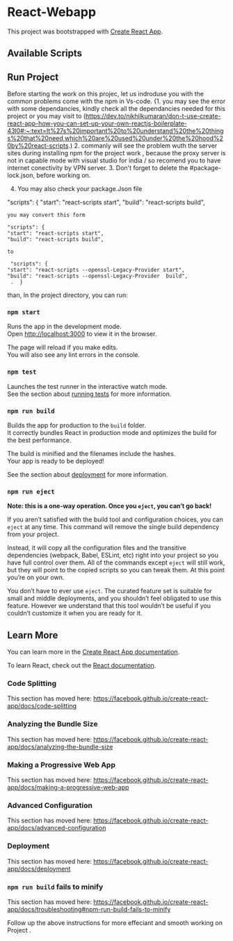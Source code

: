 # React-Webapp
This project was bootstrapped with [Create React App](https://github.com/facebook/create-react-app).

## Available Scripts

## Run Project

Before starting the work on this  projec, let us indroduse you with the common problems come with the npm in 
Vs-code.
{1. you may see the error with some dependancies, kindly check all the dependancies needed for this project or you may visit to 
 (https://dev.to/nikhilkumaran/don-t-use-create-react-app-how-you-can-set-up-your-own-reactjs-boilerplate-43l0#:~:text=It%27s%20important%20to%20understand%20the%20things%20that%20need,which%20are%20used%20under%20the%20hood%20by%20react-scripts.)
 2. commanly will see the problem wuth the server sites during installing npm for the project work , 
  because the proxy server is not in capable mode with  visual studio for india / so recomend you to have internet conectivity by VPN server.
  3. Don't forget to delete the #package-lock.json, before working on.
  
  4. You may also check your package.Json file   
  
  "scripts": {
    "start": "react-scripts start",
    "build": "react-scripts build",
    
    you may convert this form   
  
    "scripts": {
    "start": "react-scripts start",
    "build": "react-scripts build",
    
    to
    
     "scripts": {
    "start": "react-scripts --openssl-Legacy-Provider start",
    "build": "react-scripts --openssl-Legacy-Provider  build",
     .  }

than,
In the project directory, you can run:

### `npm start`

Runs the app in the development mode.<br />
Open [http://localhost:3000](http://localhost:3000) to view it in the browser.

The page will reload if you make edits.<br />
You will also see any lint errors in the console.

### `npm test`

Launches the test runner in the interactive watch mode.<br />
See the section about [running tests](https://facebook.github.io/create-react-app/docs/running-tests) for more information.

### `npm run build`

Builds the app for production to the `build` folder.<br />
It correctly bundles React in production mode and optimizes the build for the best performance.

The build is minified and the filenames include the hashes.<br />
Your app is ready to be deployed!

See the section about [deployment](https://facebook.github.io/create-react-app/docs/deployment) for more information.

### `npm run eject`

**Note: this is a one-way operation. Once you `eject`, you can’t go back!**

If you aren’t satisfied with the build tool and configuration choices, you can `eject` at any time. This command will remove the single build dependency from your project.

Instead, it will copy all the configuration files and the transitive dependencies (webpack, Babel, ESLint, etc) right into your project so you have full control over them. All of the commands except `eject` will still work, but they will point to the copied scripts so you can tweak them. At this point you’re on your own.

You don’t have to ever use `eject`. The curated feature set is suitable for small and middle deployments, and you shouldn’t feel obligated to use this feature. However we understand that this tool wouldn’t be useful if you couldn’t customize it when you are ready for it.

## Learn More

You can learn more in the [Create React App documentation](https://facebook.github.io/create-react-app/docs/getting-started).

To learn React, check out the [React documentation](https://reactjs.org/).

### Code Splitting

This section has moved here: https://facebook.github.io/create-react-app/docs/code-splitting

### Analyzing the Bundle Size

This section has moved here: https://facebook.github.io/create-react-app/docs/analyzing-the-bundle-size

### Making a Progressive Web App

This section has moved here: https://facebook.github.io/create-react-app/docs/making-a-progressive-web-app

### Advanced Configuration

This section has moved here: https://facebook.github.io/create-react-app/docs/advanced-configuration

### Deployment

This section has moved here: https://facebook.github.io/create-react-app/docs/deployment

### `npm run build` fails to minify

This section has moved here: https://facebook.github.io/create-react-app/docs/troubleshooting#npm-run-build-fails-to-minify


 Follow up the above instructions for more effeciant and smooth working on Project .
